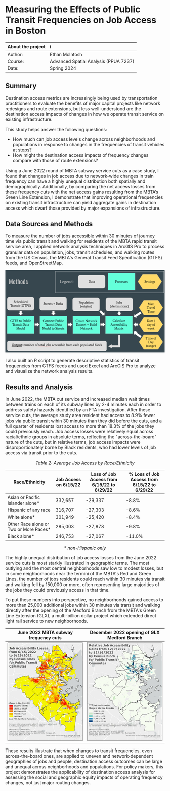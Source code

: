 # Measuring the Effects of Public Transit Frequencies on Job Access in Boston

| About the project | :information_source: |
| :---- | :----- |
| Author: | Ethan McIntosh |
| Course: | Advanced Spatial Analysis (PPUA 7237) |
| Date: | Spring 2024 |

## Summary

Destination access metrics are increasingly being used by transportation practitioners to evaluate the benefits of major capital projects like network redesigns and route extensions, but less well-understood are the destination access impacts of changes in how we operate transit service on existing infrastructure.

This study helps answer the following questions:
* How much can job access levels change across neighborhoods and populations in response to changes in the frequencies of transit vehicles at stops?
* How might the destination access impacts of frequency changes compare with those of route extensions?

Using a June 2022 round of MBTA subway service cuts as a case study, I found that changes in job access due to network-wide changes in train frequency can have a highly unequal distribution both spatially and demographically. Additionally, by comparing the net access losses from these frequency cuts with the net access gains resulting from the MBTA’s Green Line Extension, I demonstrate that improving operational frequencies on existing transit infrastructure can yield aggregate gains in destination access which dwarf those provided by major expansions of infrastructure.

## Data Sources and Methods

To measure the number of jobs accessible within 30 minutes of journey time via public transit and walking for residents of the MBTA rapid transit service area, I applied network analysis techniques in ArcGIS Pro to process granular data on population, jobs, transit schedules, and walking routes from the US Census, the MBTA's General Transit Feed Specification (GTFS) feeds, and OpenStreetMap.

![Diagram of data sources and ArcGIS Pro tools used to calculate job access](docs/assets/img/access_methods.png)

I also built an R script to generate descriptive statistics of transit frequencies from GTFS feeds and used Excel and ArcGIS Pro to analyze and visualize the network analysis results.

## Results and Analysis

In June 2022, the MBTA cut service and increased median wait times between trains on each of its subway lines by 2-4 minutes each in order to address safety hazards identified by an FTA investigation. After these service cuts, the average study area resident had access to 8.9% fewer jobs via public transit wihin 30 minutes than they did before the cuts, and a full quarter of residents lost access to more than 18.3% of the jobs they could previously reach. Job access losses were relatively equal across racial/ethnic groups in absolute terms, reflecting the "across-the-board" nature of the cuts, but in relative terms, job access impacts were disproportionately borne by Black residents, who had lower levels of job access via transit prior to the cuts.

*<p align="center">Table 2: Average Job Access by Race/Ethnicity</p>*

| Race/Ethnicity | Job Access on 6/15/22 | Loss of Job Access from 6/15/22 to 6/29/22 |	% Loss of Job Access from 6/15/22 to 6/29/22 |
| ---- | ----- | ---- | ---- |
| Asian or Pacific Islander alone* | 332,657 | -29,337 | -8.8% | 
| Hispanic of any race | 316,707 | -27,303 | -8.6% | 
| White alone*	| 301,949 | -25,420 | -8.4% | 
| Other Race alone or Two or More Races* | 285,003 | -27,878 | -9.8% | 
| Black alone*	| 246,753 | -27,067	| -11.0% | 

*<p align="center">\* non-Hispanic only</p>*

The highly unequal distribution of job access losses from the June 2022 service cuts is most starkly illustrated in geographic terms. The most outlying and the most central neighborhoods saw low to modest losses, but in some neighborhoods near the termini of the MBTA's Red and Green Lines, the number of jobs residents could reach within 30 minutes via transit and walking fell by 150,000 or more, often representing large majorities of the jobs they could previously access in that time. 

To put these numbers into perspective, no neighborhoods gained access to more than 25,000 additional jobs within 30 minutes via transit and walking directly after the opening of the Medford Branch from the MBTA's Green Line Extension (GLX), a multi-billion dollar project which extended direct light rail service to new neighborhoods.

| June 2022 MBTA subway frequency cuts | December 2022 opening of GLX Medford Branch |
| --- | --- |
| ![Job Accessibility Losses from 6/15/2022 to 6/29/2022 by Census Block for Public Transit Commutes](docs/assets/img/absolute_chg-1.png) | ![Relative Job Accessibility Gains from 12/9/2022 to 12/16/2022 by Census Block for Public Transit Commutes](docs/assets/img/glx-medford-chg.png) |

These results illustrate that when changes to transit frequencies, even across-the-board ones, are applied to uneven and network-dependent geographies of jobs and people, destination access outcomes can be large and unequal across neighborhoods and populations. For policy makers, this project demonstrates the applicability of destination access analysis for assessing the social and geographic equity impacts of operating frequency changes, not just major routing changes. 